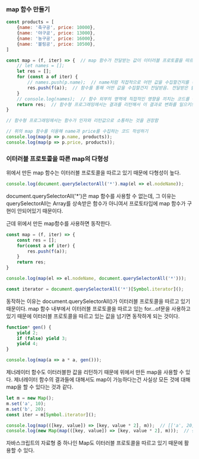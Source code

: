 ### map 함수 만들기

```jsx
const products = [
    {name: '축구공', price: 10000},
    {name: '야구공', price: 13000},
    {name: '농구공', price: 16000},
    {name: '볼링공', price: 10500},
]

const map = (f, iter) => {  // map 함수가 전달받는 값이 이터러블 프로토콜을 따르는 것을 보여주려고 iter라고 작성
    // let names = [];
    let res = [];
    for (const a of iter) {
        // names.push(p.name);  // name처럼 직접적으로 어떤 값을 수집할건지를 정해두는 것이 아니라 밑의 코드 처럼 추상화함
        res.push(f(a));  // 함수를 통해 어떤 값을 수집할건지 전달받음. 전달받은 함수에게 위임함
    }
    // console.log(names);  // 함수 외부의 영역에 직접적인 영향을 끼치는 코드를 작성하기 보다 결과를 리턴하는 것이 함수형 프로그래밍
    return res;  // 함수형 프로그래밍에서는 결과를 리턴해서 이 결과로 변화를 일으키도록 하는 것을 지향
}

// 함수형 프로그래밍에서는 함수가 인자와 리턴값으로 소통하는 것을 권장함

// 위의 map 함수를 이용해 name과 price를 수집하는 코드 작성하기
console.log(map(p => p.name, products));
console.log(map(p => p.price, products));
```

### 이터러블 프로토콜을 따른 map의 다형성
위에서 만든 map 함수는 이터러블 프로토콜을 따르고 있기 때문에 다형성이 높다.



```jsx
console.log(document.querySelectorAll('*').map(el => el.nodeName));
```
document.querySelectorAll('*')은 map 함수를 사용할 수 없는데, 
그 이유는 querySelectorAll는 Array를 상속받은 함수가 아니여서 프로토타입에 map 함수가 구현이 안되어있기 때문이다.

근데 위에서 만든 map함수를 사용하면 동작한다.
```jsx
const map = (f, iter) => {
    const res = [];
    for(const a of iter) {
        res.push(f(a));
    }
    return res;
}

console.log(map(el => el.nodeName, document.querySelectorAll('*')));

const iterator = document.querySelectorAll('*')[Symbol.iterator]();

```
동작하는 이유는 document.querySelectorAll()가 이터러블 프로토콜을 따르고 있기 때문이다.
map 함수 내부에서 이터러블 프로토콜을 따르고 있는 for...of문을 사용하고 있기 때문에 이터러블 프로토콜을 따르고 있는 값을 넘기면 동작하게 되는 것이다.

```jsx
function* gen() {
    yield 2;
    if (false) yield 3;
    yield 4;
}

console.log(map(a => a * a, gen()));
```
제너레이터 함수도 이터러블한 값을 리턴하기 때문에 위에서 만든 map을 사용할 수 있다.
제너레이터 함수의 결과들에 대해서도 map이 가능하다는건
사실상 모든 것에 대해 map을 할 수 있다는 것과 같다.


```jsx
let m = new Map();
m.set('a', 10);
m.set('b', 20);
const iter = m[Symbol.iterator]();

console.log(map(([key, value]) => [key, value * 2], m));  // [['a', 20],['b', 40]]
console.log(new Map(map(([key, value]) => [key, value * 2], m)));  // {'a' => 20, 'b' => 40}
```
자바스크립트의 자료형 중 하나인 Map도 이터러블 프로토콜을 따르고 있기 때문에
활용할 수 있다.